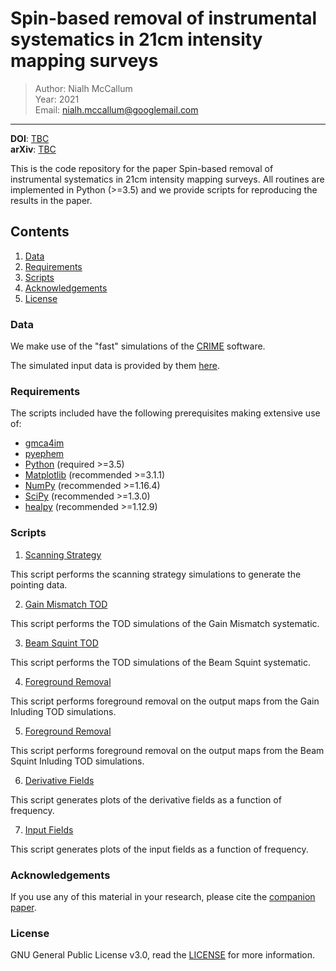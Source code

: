 # Spin-based removal of instrumental systematics in 21cm intensity mapping surveys

> Author: Nialh McCallum <br/> 
> Year: 2021 <br/>
> Email: [nialh.mccallum@googlemail.com](mailto:nialh.mccallum@googlemail.com)
---

**DOI**: [TBC](http://dx.doi.org/TBC)   
**arXiv**: [TBC](https://arxiv.org/abs/TBC)


This is the code repository for the paper Spin-based removal of instrumental systematics in 21cm intensity mapping surveys. All routines are implemented in Python (>=3.5) and we provide scripts for reproducing the results in the paper.


## Contents

1. [Data](#Data)
2. [Requirements](#Requirements)
3. [Scripts](#Scripts)
4. [Acknowledgements](#Acknowledgements)
5. [License](#License)

### Data

We make use of the "fast" simulations of the <a href="http://intensitymapping.physics.ox.ac.uk/CRIME.html" target_="blanck">CRIME</a> software.

The simulated input data is provided by them <a href="http://intensitymapping.physics.ox.ac.uk/Simulations/fast1/" target_="blanck">here</a>.


### Requirements

The scripts included have the following prerequisites making extensive use of:
* <a href="https://github.com/isab3lla/gmca4im" target_="blank">gmca4im</a>
* <a href="https://pypi.org/project/pyephem/" target_="blank">pyephem</a>
* <a href="https://www.python.org/" target_="blank">Python</a> (required >=3.5)
* <a href="https://matplotlib.org/" target_="blank">Matplotlib</a> (recommended >=3.1.1)
* <a href="http://www.numpy.org/" target_="blank">NumPy</a> (recommended >=1.16.4)
* <a href="https://www.scipy.org/" target_="blank">SciPy</a> (recommended >=1.3.0)
* <a href="https://github.com/healpy/" target_="blank">healpy</a> (recommended >=1.12.9)

### Scripts

1. [Scanning Strategy](./ScanDataGeneration/ScanStrategyGen.py)

This script performs the scanning strategy simulations to generate the pointing data.

2. [Gain Mismatch TOD](./TODSimulations/GainMismatchSimulation.py)

This script performs the TOD simulations of the Gain Mismatch systematic.

3. [Beam Squint TOD](./TODSimulations/BeamSquintSimulation.py)

This script performs the TOD simulations of the Beam Squint systematic.

4. [Foreground Removal](./ForegroundCleaning/GainFGCleaning.py)

This script performs foreground removal on the output maps from the Gain Inluding TOD simulations.

5. [Foreground Removal](./ForegroundCleaning/BeamSquintFGCleaning.py)

This script performs foreground removal on the output maps from the Beam Squint Inluding TOD simulations.

6. [Derivative Fields](./InputandDerivativePlots/derivativefieldsvsfreq.py)

This script generates plots of the derivative fields as a function of frequency.

7. [Input Fields](./InputandDerivativePlots/InputandDerivativePlots.py)

This script generates plots of the input fields as a function of frequency.


### Acknowledgements

If you use any of this material in your research, please cite the <a href="http://TBC" target_="blanck">companion paper</a>.


### License

GNU General Public License v3.0, read the [LICENSE](LICENSE) for more information.
